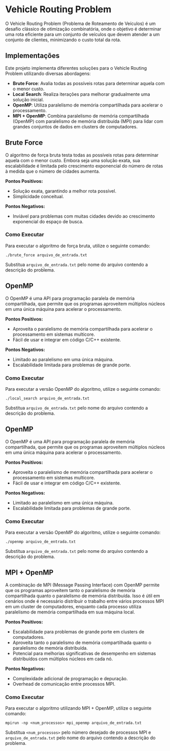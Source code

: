 # Vehicle Routing Problem

O Vehicle Routing Problem (Problema de Roteamento de Veículos) é um desafio clássico de otimização combinatória, onde o objetivo é determinar uma rota eficiente para um conjunto de veículos que devem atender a um conjunto de clientes, minimizando o custo total da rota.

## Implementações

Este projeto implementa diferentes soluções para o Vehicle Routing Problem utilizando diversas abordagens:

- **Brute Force**: Avalia todas as possíveis rotas para determinar aquela com o menor custo.
- **Local Search**: Realiza iterações para melhorar gradualmente uma solução inicial.
- **OpenMP**: Utiliza paralelismo de memória compartilhada para acelerar o processamento.
- **MPI + OpenMP**: Combina paralelismo de memória compartilhada (OpenMP) com paralelismo de memória distribuída (MPI) para lidar com grandes conjuntos de dados em clusters de computadores.

## Brute Force

O algoritmo de força bruta testa todas as possíveis rotas para determinar aquela com o menor custo. Embora seja uma solução exata, sua escalabilidade é limitada pelo crescimento exponencial do número de rotas à medida que o número de cidades aumenta.

**Pontos Positivos:**
- Solução exata, garantindo a melhor rota possível.
- Simplicidade conceitual.

**Pontos Negativos:**
- Inviável para problemas com muitas cidades devido ao crescimento exponencial do espaço de busca.

### Como Executar

Para executar o algoritmo de força bruta, utilize o seguinte comando:

```
./brute_force arquivo_de_entrada.txt
```

Substitua `arquivo_de_entrada.txt` pelo nome do arquivo contendo a descrição do problema.

## OpenMP

O OpenMP é uma API para programação paralela de memória compartilhada, que permite que os programas aproveitem múltiplos núcleos em uma única máquina para acelerar o processamento.

**Pontos Positivos:**
- Aproveita o paralelismo de memória compartilhada para acelerar o processamento em sistemas multicore.
- Fácil de usar e integrar em código C/C++ existente.

**Pontos Negativos:**
- Limitado ao paralelismo em uma única máquina.
- Escalabilidade limitada para problemas de grande porte.

### Como Executar

Para executar a versão OpenMP do algoritmo, utilize o seguinte comando:

```
./local_search arquivo_de_entrada.txt
```

Substitua `arquivo_de_entrada.txt` pelo nome do arquivo contendo a descrição do problema.

## OpenMP

O OpenMP é uma API para programação paralela de memória compartilhada, que permite que os programas aproveitem múltiplos núcleos em uma única máquina para acelerar o processamento.

**Pontos Positivos:**
- Aproveita o paralelismo de memória compartilhada para acelerar o processamento em sistemas multicore.
- Fácil de usar e integrar em código C/C++ existente.

**Pontos Negativos:**
- Limitado ao paralelismo em uma única máquina.
- Escalabilidade limitada para problemas de grande porte.

### Como Executar

Para executar a versão OpenMP do algoritmo, utilize o seguinte comando:

```
./openmp arquivo_de_entrada.txt
```

Substitua `arquivo_de_entrada.txt` pelo nome do arquivo contendo a descrição do problema.

## MPI + OpenMP

A combinação de MPI (Message Passing Interface) com OpenMP permite que os programas aproveitem tanto o paralelismo de memória compartilhada quanto o paralelismo de memória distribuída. Isso é útil em cenários onde é necessário distribuir o trabalho entre vários processos MPI em um cluster de computadores, enquanto cada processo utiliza paralelismo de memória compartilhada em sua máquina local.

**Pontos Positivos:**
- Escalabilidade para problemas de grande porte em clusters de computadores.
- Aproveita tanto o paralelismo de memória compartilhada quanto o paralelismo de memória distribuída.
- Potencial para melhorias significativas de desempenho em sistemas distribuídos com múltiplos núcleos em cada nó.

**Pontos Negativos:**
- Complexidade adicional de programação e depuração.
- Overhead de comunicação entre processos MPI.

### Como Executar

Para executar o algoritmo utilizando MPI + OpenMP, utilize o seguinte comando:

```
mpirun -np <num_processos> mpi_openmp arquivo_de_entrada.txt
```

Substitua `<num_processos>` pelo número desejado de processos MPI e `arquivo_de_entrada.txt` pelo nome do arquivo contendo a descrição do problema.
